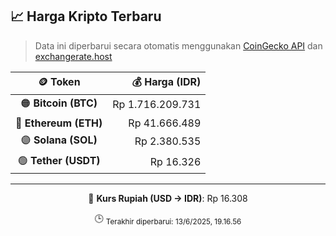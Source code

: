 

<!-- HARGA_KRIPTO -->
## 📈 Harga Kripto Terbaru

> Data ini diperbarui secara otomatis menggunakan [CoinGecko API](https://www.coingecko.com/) dan [exchangerate.host](https://exchangerate.host/)

<div align="center">

| 🪙 Token | 💰 Harga (IDR) |
|:------:|---------------:|
| 🟠 **Bitcoin (BTC)**   | Rp 1.716.209.731 |
| 🔵 **Ethereum (ETH)**  | Rp 41.666.489 |
| 🟣 **Solana (SOL)**    | Rp 2.380.535 |
| 🟢 **Tether (USDT)**   | Rp 16.326 |

---

💱 **Kurs Rupiah (USD → IDR)**: Rp 16.308

🕒 <sub>Terakhir diperbarui: 13/6/2025, 19.16.56</sub>

</div>
<!-- /HARGA_KRIPTO -->